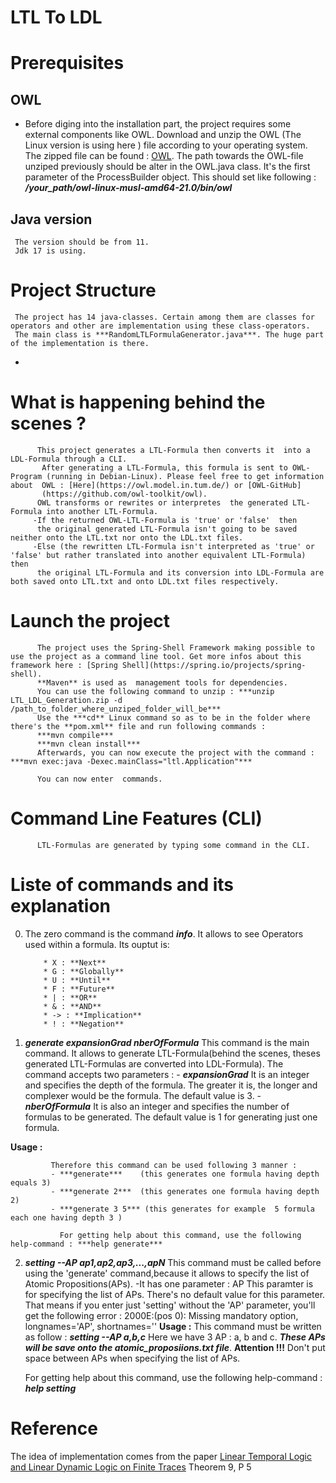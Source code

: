 # LTL To LDL
# Prerequisites
## OWL
- Before diging into the installation part, the project requires some external components like OWL.
Download and unzip the OWL (The Linux version  is using here ) file according to your operating system. The zipped file can be found : [OWL](https://owl.model.in.tum.de/).
The path towards the  OWL-file unziped previously should be alter   in the OWL.java class. It's the first parameter of the ProcessBuilder object.
This should set like following : ***/your_path/owl-linux-musl-amd64-21.0/bin/owl***


##  Java version
     The version should be from 11. 
     Jdk 17 is using.
# Project Structure
     The project has 14 java-classes. Certain among them are classes for operators and other are implementation using these class-operators.
     The main class is ***RandomLTLFormulaGenerator.java***. The huge part of the implementation is there.
- 


# What is  happening  behind the scenes ?
          This project generates a LTL-Formula then converts it  into a LDL-Formula through a CLI.
           After generating a LTL-Formula, this formula is sent to OWL-Program (running in Debian-Linux). Please feel free to get information about  OWL : [Here](https://owl.model.in.tum.de/) or [OWL-GitHub] 
           (https://github.com/owl-toolkit/owl).
          OWL transforms or rewrites or interpretes  the generated LTL-Formula into another LTL-Formula.
         -If the returned OWL-LTL-Formula is 'true' or 'false'  then 
          the original generated LTL-Formula isn't going to be saved neither onto the LTL.txt nor onto the LDL.txt files.
         -Else (the rewritten LTL-Formula isn't interpreted as 'true' or 'false' but rather translated into another equivalent LTL-Formula) then
          the original LTL-Formula and its conversion into LDL-Formula are both saved onto LTL.txt and onto LDL.txt files respectively.

# Launch the project
          The project uses the Spring-Shell Framework making possible to use the project as a command line tool. Get more infos about this framework here : [Spring Shell](https://spring.io/projects/spring-shell).
          **Maven** is used as  management tools for dependencies. 
          You can use the following command to unzip : ***unzip LTL_LDL_Generation.zip -d /path_to_folder_where_unziped_folder_will_be***
          Use the ***cd** Linux command so as to be in the folder where there's the **pom.xml** file and run following commands :
          ***mvn compile***
          ***mvn clean install***
          Afterwards, you can now execute the project with the command :     ***mvn exec:java -Dexec.mainClass="ltl.Application"***
          
          You can now enter  commands.

# Command Line Features (CLI)
          LTL-Formulas are generated by typing some command in the CLI.
# Liste of commands and its explanation

0. The zero command is the command ***info***. It allows to see Operators used within a formula. Its ouptut is:
   
           * X : **Next**
           * G : **Globally**
           * U : **Until**
           * F : **Future**
           * | : **OR**
           * & : **AND**
           * -> : **Implication**
           * ! : **Negation**

   
1. ***generate expansionGrad nberOfFormula***
                  This command is the main command. It allows to generate LTL-Formula(behind the scenes, theses generated LTL-Formulas are converted into LDL-Formula).
                  The command accepts two parameters :
                  - ***expansionGrad***
                    It is an integer and specifies the depth of the formula. The greater it is, the longer and complexer would be the formula.
                    The default value is 3.
                  - ***nberOfFormula***
                    It is also  an integer and specifies the number of formulas to be generated.
                    The default value is 1 for generating just one formula.

  **Usage :**
  
             Therefore this command can be used following 3 manner :
             - ***generate***    (this generates one formula having depth equals 3)
             - ***generate 2***  (this generates one formula having depth 2)
             - ***generate 3 5*** (this generates for example  5 formula each one having depth 3 )
          
               For getting help about this command, use the following help-command : ***help generate***

2. ***setting --AP ap1,ap2,ap3,...,apN***
                  This command must be called before using the 'generate' command,because it allows to specify the list of Atomic Propositions(APs).
                  -It has one parameter : AP
                  This paramter is for specifying the list of APs.
                  There's no default value for this parameter. That means if you enter just 'setting' without the 'AP' parameter, you'll get the following error : 2000E:(pos 0): Missing mandatory option, longnames='AP',                          shortnames=''
**Usage :**
        This command must be written as follow :
        ***setting --AP a,b,c***
        Here we have 3 AP : a, b and c. ***These APs will be save onto the atomic_proposiions.txt file***.
        **Attention !!!**
        Don't put space between APs when specifying the list of APs.

      For getting help about this command, use the following help-command : ***help setting***


# Reference

The idea of implementation comes from the paper [Linear Temporal Logic and Linear Dynamic Logic on Finite Traces](https://www.cs.rice.edu/~vardi/papers/ijcai13.pdf) Theorem 9, P 5
   
   
